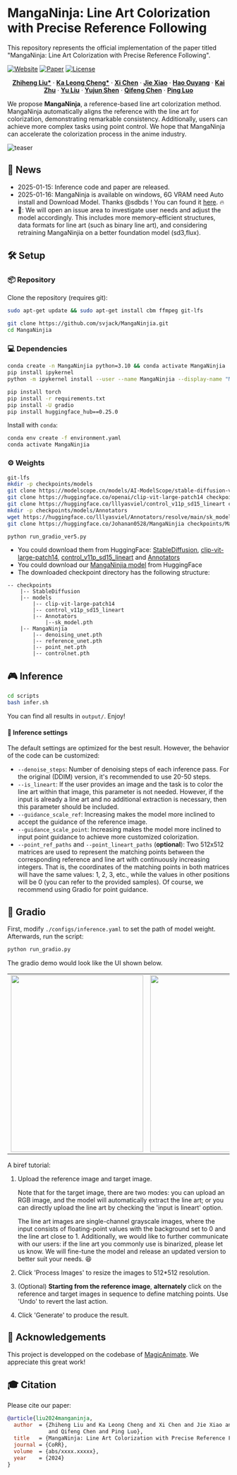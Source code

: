 # MangaNinja: Line Art Colorization with Precise Reference Following

This repository represents the official implementation of the paper titled "MangaNinja: Line Art Colorization with Precise Reference Following".

[![Website](docs/badge-website.svg)](https://johanan528.github.io/MangaNinjia/)
[![Paper](https://img.shields.io/badge/arXiv-PDF-b31b1b)](https://arxiv.org/abs/2501.08332)
[![License](https://img.shields.io/badge/License-CC%20BY--NC%204.0-929292)](https://creativecommons.org/licenses/by-nc/4.0/)

<p align="center">
    <a href="https://johanan528.github.io/"><strong>Zhiheng Liu*</strong></a>
    ·
    <a href="https://felixcheng97.github.io/"><strong>Ka Leong Cheng*</strong></a>
    ·
    <a href="https://xavierchen34.github.io/"><strong>Xi Chen</strong></a>
    ·
    <a href="https://jiexiaou.github.io/"><strong>Jie Xiao</strong></a>
    ·
    <a href="https://ken-ouyang.github.io/"><strong>Hao Ouyang</strong></a>
    ·
    <a href="https://scholar.google.com/citations?user=Mo_2YsgAAAAJ&hl=zh-CN"><strong>Kai Zhu</strong></a>
    ·
    <a href="https://scholar.google.com/citations?user=8zksQb4AAAAJ&hl=zh-CN"><strong>Yu Liu</strong></a>
    ·
    <a href="https://shenyujun.github.io/"><strong>Yujun Shen</strong></a>
    ·
    <a href="https://cqf.io/"><strong>Qifeng Chen</strong></a>
    ·
    <a href="http://luoping.me/"><strong>Ping Luo</strong></a>
    <br>
  </p>

We propose **MangaNinja**, a reference-based line art colorization method. MangaNinja
automatically aligns the reference with the line art for colorization, demonstrating remarkable consistency. Additionally, users can achieve
more complex tasks using point control. We hope that MangaNinja can accelerate the colorization process in the anime industry.

![teaser](docs/teaser.gif)
## 📢 News
* 2025-01-15: Inference code and paper are released.
* 2025-01-16: MangaNinja is available on windows, 6G VRAM need Auto install and Download Model. Thanks @sdbds ! You can found it [here](https://github.com/sdbds/MangaNinjia-for-windows). 🔥
* 🏃: We will open an issue area to investigate user needs and adjust the model accordingly. This includes more memory-efficient structures, data formats for line art (such as binary line art), and considering retraining MangaNinjia on a better foundation model (sd3,flux).

## 🛠️ Setup

### 📦 Repository

Clone the repository (requires git):

```bash
sudo apt-get update && sudo apt-get install cbm ffmpeg git-lfs

git clone https://github.com/svjack/MangaNinjia.git
cd MangaNinjia
```

### 💻 Dependencies

```bash
conda create -n MangaNinjia python=3.10 && conda activate MangaNinjia
pip install ipykernel
python -m ipykernel install --user --name MangaNinjia --display-name "MangaNinjia"

pip install torch
pip install -r requirements.txt
pip install -U gradio
pip install huggingface_hub==0.25.0
```

Install with `conda`: 
```bash
conda env create -f environment.yaml
conda activate MangaNinjia
```
### ⚙️ Weights
```bash
git-lfs
mkdir -p checkpoints/models
git clone https://modelscope.cn/models/AI-ModelScope/stable-diffusion-v1-5 checkpoints/StableDiffusion
git clone https://huggingface.co/openai/clip-vit-large-patch14 checkpoints/models/clip-vit-large-patch14
git clone https://huggingface.co/lllyasviel/control_v11p_sd15_lineart checkpoints/models/control_v11p_sd15_lineart
mkdir -p checkpoints/models/Annotators
wget https://huggingface.co/lllyasviel/Annotators/resolve/main/sk_model.pth -O checkpoints/models/Annotators/sk_model.pth
git clone https://huggingface.co/Johanan0528/MangaNinjia checkpoints/MangaNinjia
```

```bash
python run_gradio_ver5.py
```

* You could download them from HuggingFace: [StableDiffusion](https://modelscope.cn/models/AI-ModelScope/stable-diffusion-v1-5), [clip-vit-large-patch14](https://huggingface.co/openai/clip-vit-large-patch14), [control_v11p_sd15_lineart](https://huggingface.co/lllyasviel/control_v11p_sd15_lineart) and [Annotators](https://huggingface.co/lllyasviel/Annotators/blob/main/sk_model.pth)
* You could download our [MangaNinjia model](https://huggingface.co/Johanan0528/MangaNinjia) from HuggingFace 
* The downloaded checkpoint directory has the following structure:
```
-- checkpoints
    |-- StableDiffusion
    |-- models
        |-- clip-vit-large-patch14
        |-- control_v11p_sd15_lineart
        |-- Annotators
            |--sk_model.pth
    |-- MangaNinjia
        |-- denoising_unet.pth
        |-- reference_unet.pth
        |-- point_net.pth
        |-- controlnet.pth
```


## 🎮 Inference 
```bash
cd scripts
bash infer.sh
```

You can find all results in `output/`. Enjoy!

#### 📍 Inference settings

The default settings are optimized for the best result. However, the behavior of the code can be customized:
  - `--denoise_steps`: Number of denoising steps of each inference pass. For the original (DDIM) version, it's recommended to use 20-50 steps.
  - `--is_lineart`: If the user provides an image and the task is to color the line art within that image, this parameter is not needed. However, if the input is already a line art and no additional extraction is necessary, then this parameter should be included.
  - `--guidance_scale_ref`: Increasing makes the model more inclined to accept the guidance of the reference image.
  - `--guidance_scale_point`: Increasing makes the model more inclined to input point guidance to achieve more customized colorization.
  - `--point_ref_paths` and `--point_lineart_paths` (**optional**): Two 512x512 matrices are used to represent the matching points between the corresponding reference and line art with continuously increasing integers. That is, the coordinates of the matching points in both matrices will have the same values: 1, 2, 3, etc., while the values in other positions will be 0 (you can refer to the provided samples). Of course, we recommend using Gradio for point guidance.

## 🌱 Gradio
First, modify `./configs/inference.yaml` to set the path of model weight. Afterwards, run the script:
```bash
python run_gradio.py
```
The gradio demo would look like the UI shown below. 
<table align="center">
  <tr>
    <td>
      <img src="docs/gradio1.png" width="300" height="400">
    </td>
    <td>
      <img src="docs/gradio2.png" width="300" height="400">
    </td>
  </tr>
</table>
A biref tutorial:

1. Upload the reference image and target image. 

    Note that for the target image, there are two modes: you can upload an RGB image, and the model will automatically extract the line art; or you can directly upload the line art by checking the 'input is lineart' option. 

    The line art images are single-channel grayscale images, where the input consists of floating-point values with the background set to 0 and the line art close to 1. Additionally, we would like to further communicate with our users: if the line art you commonly use is binarized, please let us know. We will fine-tune the model and release an updated version to better suit your needs. 😆

2. Click 'Process Images' to resize the images to 512*512 resolution.
3. (Optional) **Starting from the reference image**, **alternately** click on the reference and target images in sequence to define matching points. Use 'Undo' to revert the last action.
4. Click 'Generate' to produce the result.
## 🌺 Acknowledgements
This project is developped on the codebase of [MagicAnimate](https://github.com/magic-research/magic-animate). We appreciate this great work! 

## 🎓 Citation

Please cite our paper:

```bibtex
@article{liu2024manganinja,
  author  = {Zhiheng Liu and Ka Leong Cheng and Xi Chen and Jie Xiao and Hao Ouyang and Kai Zhu and Yu Liu and Yujun Shen
             and Qifeng Chen and Ping Luo},
  title   = {MangaNinja: Line Art Colorization with Precise Reference Following},
  journal = {CoRR},
  volume  = {abs/xxxx.xxxxx},
  year    = {2024}
}
```
